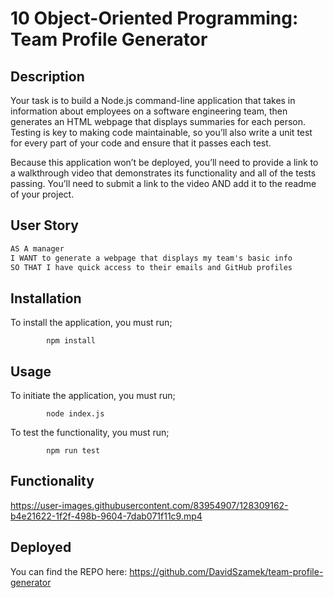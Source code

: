 # 10 Object-Oriented Programming: Team Profile Generator

## Description

Your task is to build a Node.js command-line application that takes in information about employees on a software engineering team, then generates an HTML webpage that displays summaries for each person. Testing is key to making code maintainable, so you’ll also write a unit test for every part of your code and ensure that it passes each test.

Because this application won’t be deployed, you’ll need to provide a link to a walkthrough video that demonstrates its functionality and all of the tests passing. You’ll need to submit a link to the video AND add it to the readme of your project.

## User Story

```md
AS A manager
I WANT to generate a webpage that displays my team's basic info
SO THAT I have quick access to their emails and GitHub profiles
```

## Installation

To install the application, you must run;

```
        npm install
``` 

## Usage 

To initiate the application, you must run;

```
        node index.js
```

To test the functionality, you must run;

```
        npm run test
```

## Functionality 



https://user-images.githubusercontent.com/83954907/128309162-b4e21622-1f2f-498b-9604-7dab071f11c9.mp4



## Deployed

You can find the REPO here: https://github.com/DavidSzamek/team-profile-generator


